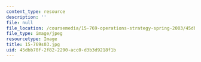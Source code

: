 ```yaml
---
content_type: resource
description: ''
file: null
file_location: /coursemedia/15-769-operations-strategy-spring-2003/45dbb70f2f822290acc0d3b3d9218f1b_15-769s03.jpg
file_type: image/jpeg
resourcetype: Image
title: 15-769s03.jpg
uid: 45dbb70f-2f82-2290-acc0-d3b3d9218f1b
---
```

